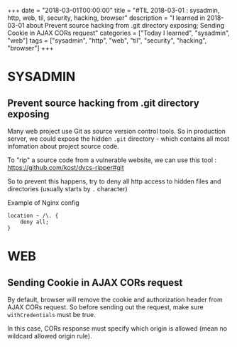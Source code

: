 +++
date = "2018-03-01T00:00:00"
title = "#TIL 2018-03-01 : sysadmin, http, web, til, security, hacking, browser"
description = "I learned in 2018-03-01 about Prevent source hacking from .git directory exposing; Sending Cookie in AJAX CORs request"
categories = ["Today I learned", "sysadmin", "web"]
tags = ["sysadmin", "http", "web", "til", "security", "hacking", "browser"]
+++


# SYSADMIN

## Prevent source hacking from .git directory exposing

Many web project use Git as source version control tools. So in production
server, we could expose the hidden `.git` directory - which contains all most
infomation about project source code.

To "rip" a source code from a vulnerable website, we can use this tool : https://github.com/kost/dvcs-ripper#git

So to prevent this happens, try to deny all http access to hidden files and
directories (usually starts by `.` character)

Example of Nginx config

```
location ~ /\. {
    deny all;
}
```

# WEB

## Sending Cookie in AJAX CORs request

By default, browser will remove the cookie and authorization header from AJAX CORs request. So
before sending out the request, make sure `withCredentials` must be true.

In this case, CORs response must specify which origin is allowed (mean
no wildcard allowed origin rule).
